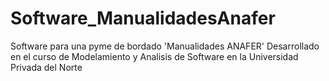# Software_ManualidadesAnafer
Software para una pyme de bordado 'Manualidades ANAFER'
Desarrollado en el curso de Modelamiento y Analisis de Software en la Universidad Privada del Norte
